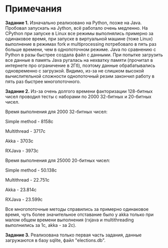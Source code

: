 # Примечания

<b>Задание 1.</b>
Изначально реализовано на Python, позже на Java. Пробовал запускать на Jython, всё работало очень медленно. На CPython при запуске в Linux все режимы выполнялись примерно за одинаковое время, при запуске в виртуальной машине (тоже Linux) выполнение в режимах fork и multiprocessing потребовало в пять раз больше времени, чем в однопоточном режиме.
Java по сравнению с Python в разы быстрее создала файл с данными. При попытке загрузить все данные в память Java ругалась на нехватку памяти (прочитал в интернете про ограничение в 2Гб), поэтому данные обрабатывались одновременно с загрузкой. Видимо, из-за не слишком высокой вычислительной сложности однопоточный резим закончил работу в пять раз быстрее многопоточного.

<b>Задание 2.</b>
Из-за очень долгого времени факторизации 128-битных чисел проводил тесты с наборами по 2000 32-битных и 20-битных чисел.

Время выполнения для 2000 32-битных чисел:

Simple method - 8158с

Multithread - 3717с

Akka - 3703с

RXJava - 3973с

Время выполнения для 25000 20-битных чисел:

Simple method - 50.138с

Multithread - 22.751с

Akka - 23.814с

RXJava - 23.599с


Все многопоточные методы справились за примерно одинаковое время, чуть более значительное отставание было у akka только при малом общем времени выполнения (rxjava и multithreading выполнились за 1с, akka - за 2с).

<b>Задание 3.</b>
Реализована только первая часть задания, данные загружаются в базу sqlite, файл "elections.db".
